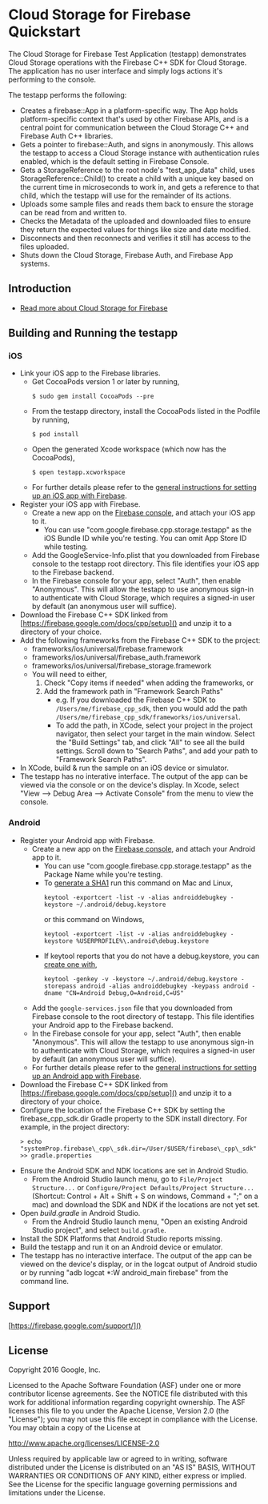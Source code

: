 Cloud Storage for Firebase Quickstart
========================

The Cloud Storage for Firebase Test Application (testapp) demonstrates
Cloud Storage operations with the Firebase C++ SDK for Cloud Storage.
The application has no user interface and simply logs actions it's performing
to the console.

The testapp performs the following:
  - Creates a firebase::App in a platform-specific way. The App holds
    platform-specific context that's used by other Firebase APIs, and is a
    central point for communication between the Cloud Storage C++ and
    Firebase Auth C++ libraries.
  - Gets a pointer to firebase::Auth, and signs in anonymously. This allows the
    testapp to access a Cloud Storage instance with authentication rules
    enabled, which is the default setting in Firebase Console.
  - Gets a StorageReference to the root node's "test_app_data" child, uses
    StorageReference::Child() to create a child with a unique key based on the
    current time in microseconds to work in, and gets a reference to that child,
    which the testapp will use for the remainder of its actions.
  - Uploads some sample files and reads them back to ensure the storage can be
    read from and written to.
  - Checks the Metadata of the uploaded and downloaded files to ensure they
    return the expected values for things like size and date modified.
  - Disconnects and then reconnects and verifies it still has access to the
    files uploaded.
  - Shuts down the Cloud Storage, Firebase Auth, and Firebase App systems.

Introduction
------------

- [Read more about Cloud Storage for Firebase](https://firebase.google.com/docs/storage/)

Building and Running the testapp
--------------------------------

### iOS
  - Link your iOS app to the Firebase libraries.
    - Get CocoaPods version 1 or later by running,
        ```
        $ sudo gem install CocoaPods --pre
        ```
    - From the testapp directory, install the CocoaPods listed in the Podfile
      by running,
        ```
        $ pod install
        ```
    - Open the generated Xcode workspace (which now has the CocoaPods),
        ```
        $ open testapp.xcworkspace
        ```
    - For further details please refer to the
      [general instructions for setting up an iOS app with Firebase](https://firebase.google.com/docs/ios/setup).
  - Register your iOS app with Firebase.
    - Create a new app on the [Firebase console](https://firebase.google.com/console/), and attach
      your iOS app to it.
      - You can use "com.google.firebase.cpp.storage.testapp" as the iOS Bundle
        ID while you're testing. You can omit App Store ID while testing.
    - Add the GoogleService-Info.plist that you downloaded from Firebase
      console to the testapp root directory. This file identifies your iOS app
      to the Firebase backend.
    - In the Firebase console for your app, select "Auth", then enable
      "Anonymous". This will allow the testapp to use anonymous sign-in to
      authenticate with Cloud Storage, which requires a signed-in user by
      default (an anonymous user will suffice).
  - Download the Firebase C++ SDK linked from
    [https://firebase.google.com/docs/cpp/setup]() and unzip it to a
    directory of your choice.
  - Add the following frameworks from the Firebase C++ SDK to the project:
    - frameworks/ios/universal/firebase.framework
    - frameworks/ios/universal/firebase_auth.framework
    - frameworks/ios/universal/firebase_storage.framework
    - You will need to either,
       1. Check "Copy items if needed" when adding the frameworks, or
       2. Add the framework path in "Framework Search Paths"
          - e.g. If you downloaded the Firebase C++ SDK to
            `/Users/me/firebase_cpp_sdk`,
            then you would add the path
            `/Users/me/firebase_cpp_sdk/frameworks/ios/universal`.
          - To add the path, in XCode, select your project in the project
            navigator, then select your target in the main window.
            Select the "Build Settings" tab, and click "All" to see all
            the build settings. Scroll down to "Search Paths", and add
            your path to "Framework Search Paths".
  - In XCode, build & run the sample on an iOS device or simulator.
  - The testapp has no interative interface. The output of the app can be viewed
    via the console or on the device's display.  In Xcode, select
    "View --> Debug Area --> Activate Console" from the menu to view the console.

### Android
  - Register your Android app with Firebase.
    - Create a new app on
      the [Firebase console](https://firebase.google.com/console/), and attach
      your Android app to it.
      - You can use "com.google.firebase.cpp.storage.testapp" as the Package
        Name while you're testing.
      - To
        [generate a SHA1](https://developers.google.com/android/guides/client-auth)
        run this command on Mac and Linux,
        ```
        keytool -exportcert -list -v -alias androiddebugkey -keystore ~/.android/debug.keystore
        ```
        or this command on Windows,
        ```
        keytool -exportcert -list -v -alias androiddebugkey -keystore %USERPROFILE%\.android\debug.keystore
        ```
      - If keytool reports that you do not have a debug.keystore, you can
        [create one with](http://developer.android.com/tools/publishing/app-signing.html#signing-manually),
        ```
        keytool -genkey -v -keystore ~/.android/debug.keystore -storepass android -alias androiddebugkey -keypass android -dname "CN=Android Debug,O=Android,C=US"
        ```
    - Add the `google-services.json` file that you downloaded from Firebase
      console to the root directory of testapp. This file identifies your
      Android app to the Firebase backend.
    - In the Firebase console for your app, select "Auth", then enable
      "Anonymous". This will allow the testapp to use anonymous sign-in to
      authenticate with Cloud Storage, which requires a signed-in user by
      default (an anonymous user will suffice).
    - For further details please refer to the
      [general instructions for setting up an Android app with Firebase](https://firebase.google.com/docs/android/setup).
  - Download the Firebase C++ SDK linked from
    [https://firebase.google.com/docs/cpp/setup]() and unzip it to a
    directory of your choice.
  - Configure the location of the Firebase C++ SDK by setting the
    firebase\_cpp\_sdk.dir Gradle property to the SDK install directory.
    For example, in the project directory:
      ```
      > echo "systemProp.firebase\_cpp\_sdk.dir=/User/$USER/firebase\_cpp\_sdk" >> gradle.properties
      ```
  - Ensure the Android SDK and NDK locations are set in Android Studio.
    - From the Android Studio launch menu, go to `File/Project Structure...` or
      `Configure/Project Defaults/Project Structure...`
      (Shortcut: Control + Alt + Shift + S on windows,  Command + ";" on a mac)
      and download the SDK and NDK if the locations are not yet set.
  - Open *build.gradle* in Android Studio.
    - From the Android Studio launch menu, "Open an existing Android Studio
      project", and select `build.gradle`.
  - Install the SDK Platforms that Android Studio reports missing.
  - Build the testapp and run it on an Android device or emulator.
  - The testapp has no interactive interface. The output of the app can be
    viewed on the device's display, or in the logcat output of Android studio or
    by running "adb logcat *:W android_main firebase" from the command line.

Support
-------

[https://firebase.google.com/support/]()

License
-------

Copyright 2016 Google, Inc.

Licensed to the Apache Software Foundation (ASF) under one or more contributor
license agreements.  See the NOTICE file distributed with this work for
additional information regarding copyright ownership.  The ASF licenses this
file to you under the Apache License, Version 2.0 (the "License"); you may not
use this file except in compliance with the License.  You may obtain a copy of
the License at

  http://www.apache.org/licenses/LICENSE-2.0

Unless required by applicable law or agreed to in writing, software
distributed under the License is distributed on an "AS IS" BASIS, WITHOUT
WARRANTIES OR CONDITIONS OF ANY KIND, either express or implied.  See the
License for the specific language governing permissions and limitations under
the License.
